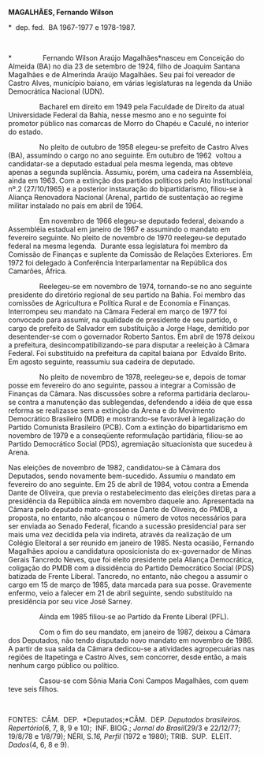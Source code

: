 **MAGALHÃES, Fernando Wilson**

\*  dep. fed.  BA 1967-1977 e 1978-1987.

 

*                Fernando Wilson Araújo Magalhães*nasceu em Conceição do
Almeida (BA) no dia 23 de setembro de 1924, filho de Joaquim Santana
Magalhães e de Almerinda Araújo Magalhães. Seu pai foi vereador de
Castro Alves, município baiano, em várias legislaturas na legenda da
União Democrática Nacional (UDN).

                Bacharel em direito em 1949 pela Faculdade de Direito da
atual Universidade Federal da Bahia, nesse mesmo ano e no seguinte foi
promotor público nas comarcas de Morro do Chapéu e Caculé, no interior
do estado.

                No pleito de outubro de 1958 elegeu-se prefeito de
Castro Alves (BA), assumindo o cargo no ano seguinte. Em outubro de
1962  voltou a candidatar-se a deputado estadual pela mesma legenda, mas
obteve apenas a segunda suplência. Assumiu, porém, uma cadeira na
Assembléia, ainda em 1963. Com a extinção dos partidos políticos pelo
Ato Institucional nº.2 (27/10/1965) e a posterior instauração do
bipartidarismo, filiou-se à Aliança Renovadora Nacional (Arena), partido
de sustentação ao regime militar instalado no país em abril de 1964.

                Em novembro de 1966 elegeu-se deputado federal, deixando
a Assembléia estadual em janeiro de 1967 e assumindo o mandato em
fevereiro seguinte. No pleito de novembro de 1970 reelegeu-se deputado
federal na mesma legenda.  Durante essa legislatura foi membro da
Comissão de Finanças e suplente da Comissão de Relações Exteriores. Em
1972 foi delegado à Conferência Interparlamentar na República dos
Camarões, África.

                Reelegeu-se em novembro de 1974, tornando-se no ano
seguinte presidente do diretório regional de seu partido na Bahia. Foi
membro das comissões de Agricultura e Política Rural e de Economia e
Finanças. Interrompeu seu mandato na Câmara Federal em março de 1977 foi
convocado para assumir, na qualidade de presidente de seu partido, o
cargo de prefeito de Salvador em substituição a Jorge Hage, demitido por
desentender-se com o governador Roberto Santos. Em abril de 1978 deixou
a prefeitura, desincompatibilizando-se para disputar a reeleição à
Câmara Federal. Foi substituído na prefeitura da capital baiana por 
Edvaldo Brito. Em agosto seguinte, reassumiu sua cadeira de deputado.

                No pleito de novembro de 1978, reelegeu-se e, depois de
tomar posse em fevereiro do ano seguinte, passou a integrar a Comissão
de Finanças da Câmara. Nas discussões sobre a reforma partidária
declarou-se contra a manutenção das sublegendas, defendendo a idéia de
que essa reforma se realizasse sem a extinção da Arena e do Movimento
Democrático Brasileiro (MDB) e mostrando-se favorável à legalização do
Partido Comunista Brasileiro (PCB). Com a extinção do bipartidarismo em
novembro de 1979 e a conseqüente reformulação partidária, filiou-se ao
Partido Democrático Social (PDS), agremiação situacionista que sucedeu à
Arena.

Nas eleições de novembro de 1982, candidatou-se à Câmara dos Deputados,
sendo novamente bem-sucedido. Assumiu o mandato em fevereiro do ano
seguinte. Em 25 de abril de 1984, votou contra a Emenda Dante de
Oliveira, que previa o restabelecimento das eleições diretas para a
presidência da República ainda em novembro daquele ano. Apresentada na
Câmara pelo deputado mato-grossense Dante de Oliveira, do PMDB, a
proposta, no entanto, não alcançou o  número de votos necessários para
ser enviada ao Senado Federal, ficando a sucessão presidencial para ser
mais uma vez decidida pela via indireta, através da realização de um
Colégio Eleitoral a ser reunido em janeiro de 1985. Nesta ocasião,
Fernando Magalhães apoiou a candidatura oposicionista do ex-governador
de Minas Gerais Tancredo Neves, que foi eleito presidente pela Aliança
Democrática, coligação do PMDB com a dissidência do Partido Democrático
Social (PDS) batizada de Frente Liberal. Tancredo, no entanto, não
chegou a assumir o cargo em 15 de março de 1985, data marcada para sua
posse. Gravemente enfermo, veio a falecer em 21 de abril seguinte, sendo
substituído na presidência por seu vice José Sarney.

                Ainda em 1985 filiou-se ao Partido da Frente Liberal
(PFL).

                Com o fim do seu mandato, em janeiro de 1987, deixou a
Câmara dos Deputados, não tendo disputado novo mandato em novembro de
1986. A partir de sua saída da Câmara dedicou-se a atividades
agropecuárias nas regiões de Itapetinga e Castro Alves, sem concorrer,
desde então, a mais nenhum cargo público ou político.

                Casou-se com Sônia Maria Coni Campos Magalhães, com quem
teve seis filhos.

               

FONTES:  CÂM.  DEP.  *Deputados;*CÂM.  DEP. *Deputados brasileiros.
Repertório*(6, 7, 8, 9 e 10);  INF. BIOG.; *Jornal do Brasil*(29/3 e
22/12/77; 19/8/78 e 1/8/79); NÉRI, S.*16, Perfil* (1972 e 1980); TRIB. 
SUP.  ELEIT.  *Dados*(4, 6, 8 e 9).

 

 

 
